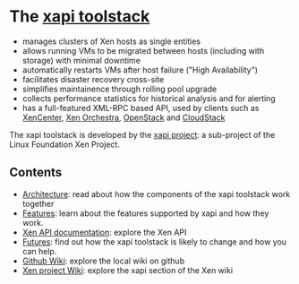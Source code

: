 The [xapi toolstack](http://www.xenproject.org/developers/teams/xapi.html)
==========================================================================

- manages clusters of Xen hosts as single entities
- allows running VMs to be migrated between hosts (including with storage)
  with minimal downtime
- automatically restarts VMs after host failure ("High Availability")
- facilitates disaster recovery cross-site
- simplifies maintainence through rolling pool upgrade
- collects performance statistics for historical analysis and for alerting
- has a full-featured XML-RPC based API, used by clients such as
  [XenCenter](https://github.com/xenserver/xenadmin),
  [Xen Orchestra](https://xen-orchestra.com),
  [OpenStack](http://www.openstack.org)
  and [CloudStack](http://cloudstack.apache.org)

The xapi toolstack is developed by the
[xapi project](http://www.xenproject.org/developers/teams/xapi.html):
a sub-project of the Linux Foundation Xen Project.

Contents
--------

- [Architecture](doc/architecture/README.md): read about how the components of the
  xapi toolstack work together
- [Features](doc/features/README.md): learn about the features supported by xapi and
  how they work.
- [Xen API documentation](https://xapi-project.github.io/xen-api/): explore
  the Xen API
- [Futures](doc/futures/README.md): find out how the xapi toolstack is likely to change and
  how you can help.
- [Github Wiki](https://github.com/xapi-project/xapi-project/wiki): explore the
  local wiki on github
- [Xen project Wiki](http://wiki.xenproject.org/wiki/XAPI): explore the xapi
  section of the Xen wiki
